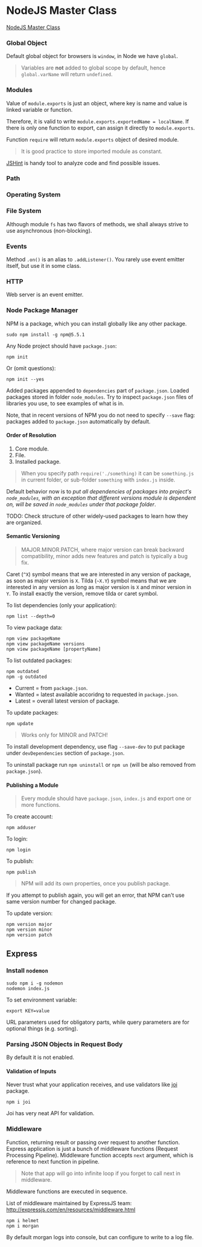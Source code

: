 # NodeJS Master Class
[NodeJS Master Class](https://www.udemy.com/nodejs-master-class/)

### Global Object

Default global object for browsers is `window`, in Node we have `global`.

> Variables are **not** added to global scope by default, hence `global.varName` will return `undefined`.

### Modules

Value of `module.exports` is just an object, where key is name and value is linked variable or function. 

Therefore, it is valid to write `module.exports.exportedName = localName`. If there is only one function to export, can assign it directly to `module.exports`. 

Function `require` will return `module.exports` object of desired module.

> It is good practice to store imported module as constant.

[JSHint](https://jshint.com) is handy tool to analyze code and find possible issues.

### Path

### Operating System

### File System

Although module `fs` has two flavors of methods, we shall always strive to use asynchronous (non-blocking).

### Events

Method `.on()` is an alias to `.addListener()`.
You rarely use event emitter itself, but use it in some class.

### HTTP

Web server is an event emitter.

### Node Package Manager

NPM is a package, which you can install globally like any other package.

```shell
sudo npm install -g npm@5.5.1
```

Any Node project should have `package.json`:

```shell
npm init
```

Or (omit questions):

```shell
npm init --yes
```

Added packages appended to `dependencies` part of `package.json`.
Loaded packages stored in folder `node_modules`.
Try to inspect `package.json` files of libraries you use, to see examples of what is in.

Note, that in recent versions of NPM you do not need to specify `--save` flag: packages added to `package.json` automatically by default.

#### Order of Resolution

1. Core module.
2. File.
3. Installed package.

> When you specify path `require('./something)` it can be `something.js` in current folder, or sub-folder `something` with `index.js` inside.

Default behavior now is to *put all dependencies of packages into project's `node_modules`, with an exception that different versions module is dependent on, will be saved in `node_modules` under that package folder*.

TODO: Check structure of other widely-used packages to learn how they are organized.

#### Semantic Versioning

> MAJOR.MINOR.PATCH, where major version can break backward compatibility, minor adds new features and patch is typically a bug fix.

Caret (`^X`) symbol means that we are interested in any version of package, as soon as major version is `X`.
Tilda (`~X.Y`) symbol means that we are interested in any version as long as major version is `X` and minor version in `Y`.
To install exactly the version, remove tilda or caret symbol.

To list dependencies (only your application):

```shell
npm list --depth=0
```

To view package data:

```shell
npm view packageName
npm view packageName versions
npm view packageName [propertyName]
```

To list outdated packages:

```shell
npm outdated
npm -g outdated
```

- Current = from `package.json`.
- Wanted = latest available accoridng to requested in `package.json`.
- Latest = overall latest version of package.

To update packages:

```shell
npm update
```

> Works only for MINOR and PATCH!

To install development dependency, use flag `--save-dev` to put package under `devDependencies` section of `package.json`.

To uninstall package run `npm uninstall` or `npm un` (will be also removed from `package.json`).

#### Publishing a Module

> Every module should have `package.json`, `index.js` and export one or more functions.

To create account:

```shell
npm adduser
```

To login:

```shell
npm login
```

To publish:

```shell
npm publish
```

> NPM will add its own properties, once you publish package.

If you attempt to publish again, you will get an error, that NPM can't use same version number for changed package.

To update version:

```shell
npm version major
npm version minor
npm version patch
```

## Express

### Install `nodemon`

```shell
sudo npm i -g nodemon
nodemon index.js
```

To set environment variable: 

```shell
export KEY=value
```

URL parameters used for obligatory parts, while query parameters are for optional things (e.g. sorting).

### Parsing JSON Objects in Request Body

By default it is not enabled.

#### Validation of Inputs

Never trust what your application receives, and use validators like [joi](https://www.npmjs.com/package/joi) package.

```shell
npm i joi
```

Joi has very neat API for validation.

### Middleware

Function, returning result or passing over request to another function.
Express application is just a bunch of middleware functions (Request Processing Pipeline).
Middleware function accepts `next` argument, which is reference to next function in pipeline.

> Note that app will go into infinite loop if you forget to call next in middleware.

Middleware functions are executed in sequence.

List of middleware maintained by ExpressJS team:
http://expressjs.com/en/resources/middleware.html

```shell
npm i helmet
npm i morgan
```

By default morgan logs into console, but can configure to write to a log file.